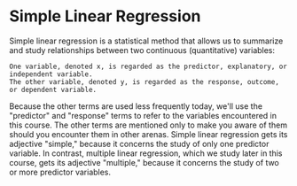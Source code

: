 # Simple Linear Regression
Simple linear regression is a statistical method that allows us to summarize and study relationships between two continuous (quantitative) variables:

    One variable, denoted x, is regarded as the predictor, explanatory, or independent variable.
    The other variable, denoted y, is regarded as the response, outcome, or dependent variable.

Because the other terms are used less frequently today, we'll use the "predictor" and "response" terms to refer to the variables encountered in this course. The other terms are mentioned only to make you aware of them should you encounter them in other arenas. Simple linear regression gets its adjective "simple," because it concerns the study of only one predictor variable. In contrast, multiple linear regression, which we study later in this course, gets its adjective "multiple," because it concerns the study of two or more predictor variables.


